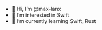 - 👋 Hi, I’m @max-lanx
- 👀 I’m interested in Swift
- 🌱 I’m currently learning Swift, Rust

<!---
max-lanx/max-lanx is a ✨ special ✨ repository because its `README.md` (this file) appears on your GitHub profile.
You can click the Preview link to take a look at your changes.
--->
